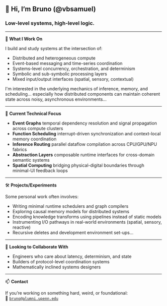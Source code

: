 ## 👋 Hi, I’m Bruno (@vbsamuel)

### Low-level systems, high-level logic.

---

🔧 **What I Work On**

I build and study systems at the intersection of:

- Distributed and heterogeneous compute
- Event-based messaging and time-series coordination
- Systems-level concurrency, orchestration, and determinism
- Symbolic and sub-symbolic processing layers
- Mixed input/output interfaces (spatial, sensory, contextual)

I'm interested in the underlying mechanics of inference, memory, and scheduling... especially how distributed components can maintain coherent state across noisy, asynchronous environments...

---

📎 **Current Technical Focus**

- **Event Graphs** temporal dependency resolution and signal propagation across compute clusters  
- **Function Scheduling** interrupt-driven synchronization and context-local memory coordination  
- **Inference Routing** parallel dataflow compilation across CPU/GPU/NPU fabrics  
- **Abstraction Layers** composable runtime interfaces for cross-domain semantic systems  
- **Spatial Computing** bridging physical-digital boundaries through minimal-UI feedback loops  

---

🛠 **Projects/Experiments**

Some personal work often involves:

- Writing minimal runtime schedulers and graph compilers  
- Exploring causal memory models for distributed systems  
- Encoding knowledge transforms using pipelines instead of static models  
- Instrumenting I/O pathways in real-world environments (spatial, sensory, reactive)
- Recursive deletes and development environment set-ups...

---

🤝 **Looking to Collaborate With**

- Engineers who care about latency, determinism, and state  
- Builders of protocol-level coordination systems  
- Mathematically inclined systems designers  


---

📫 **Contact**

If you’re working on something hard, weird, or foundational:  
📧 [`bruno@alumni.upenn.edu`](mailto:bruno@alumni.upenn.edu)
